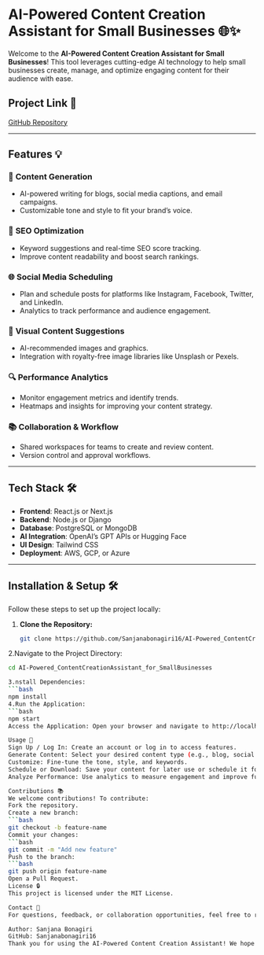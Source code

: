 # AI-Powered Content Creation Assistant for Small Businesses 🌐✨

Welcome to the **AI-Powered Content Creation Assistant for Small Businesses**! This tool leverages cutting-edge AI technology to help small businesses create, manage, and optimize engaging content for their audience with ease. 

## Project Link 🔗
[GitHub Repository](https://github.com/Sanjanabonagiri16/AI-Powered_ContentCreationAssistant_for_SmallBusinesses)

---

## Features 💡

### 🔄 **Content Generation**
- AI-powered writing for blogs, social media captions, and email campaigns.
- Customizable tone and style to fit your brand’s voice.

### 🔄 **SEO Optimization**
- Keyword suggestions and real-time SEO score tracking.
- Improve content readability and boost search rankings.

### 🌐 **Social Media Scheduling**
- Plan and schedule posts for platforms like Instagram, Facebook, Twitter, and LinkedIn.
- Analytics to track performance and audience engagement.

### 🎨 **Visual Content Suggestions**
- AI-recommended images and graphics.
- Integration with royalty-free image libraries like Unsplash or Pexels.

### 🔍 **Performance Analytics**
- Monitor engagement metrics and identify trends.
- Heatmaps and insights for improving your content strategy.

### 📚 **Collaboration & Workflow**
- Shared workspaces for teams to create and review content.
- Version control and approval workflows.

---

## Tech Stack 🛠️

- **Frontend**: React.js or Next.js
- **Backend**: Node.js or Django
- **Database**: PostgreSQL or MongoDB
- **AI Integration**: OpenAI’s GPT APIs or Hugging Face
- **UI Design**: Tailwind CSS
- **Deployment**: AWS, GCP, or Azure

---

## Installation & Setup 🛠️

Follow these steps to set up the project locally:

1. **Clone the Repository:**
   ```bash
   git clone https://github.com/Sanjanabonagiri16/AI-Powered_ContentCreationAssistant_for_SmallBusinesses.git
2.Navigate to the Project Directory:

```bash
cd AI-Powered_ContentCreationAssistant_for_SmallBusinesses 

3.nstall Dependencies:
```bash
npm install
4.Run the Application:
```bash
npm start
Access the Application: Open your browser and navigate to http://localhost:3000.

Usage 🎉
Sign Up / Log In: Create an account or log in to access features.
Generate Content: Select your desired content type (e.g., blog, social media post) and provide basic inputs.
Customize: Fine-tune the tone, style, and keywords.
Schedule or Download: Save your content for later use or schedule it for publishing.
Analyze Performance: Use analytics to measure engagement and improve future content.

Contributions 📚
We welcome contributions! To contribute:
Fork the repository.
Create a new branch:
```bash
git checkout -b feature-name
Commit your changes:
```bash
git commit -m "Add new feature"
Push to the branch:
```bash
git push origin feature-name
Open a Pull Request.
License 🔒
This project is licensed under the MIT License.

Contact 📢
For questions, feedback, or collaboration opportunities, feel free to reach out:

Author: Sanjana Bonagiri
GitHub: Sanjanabonagiri16
Thank you for using the AI-Powered Content Creation Assistant! We hope it helps your business thrive. 🎉



